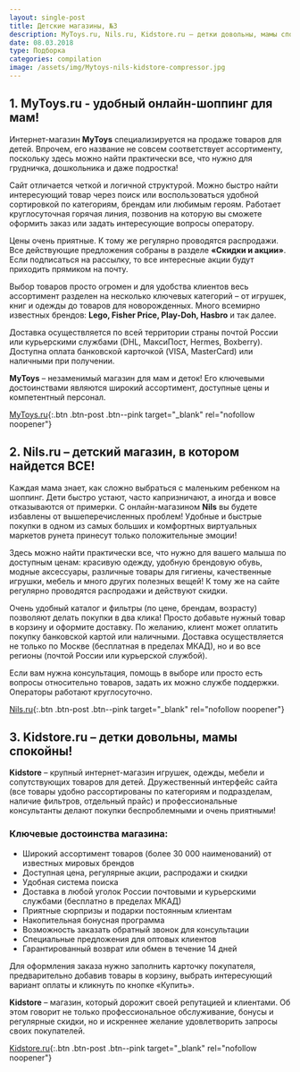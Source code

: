 ```yaml
---
layout: single-post
title: Детские магазины, №3
description: MyToys.ru, Nils.ru, Kidstore.ru – детки довольны, мамы спокойны!
date: 08.03.2018
type: Подборка
categories: compilation
image: /assets/img/Mytoys-nils-kidstore-compressor.jpg
---
```


<div class="post-block">

## 1. MyToys.ru - удобный онлайн-шоппинг для мам!

Интернет-магазин **MyToys** специализируется на продаже товаров для детей. Впрочем, его название не совсем соответствует ассортименту, поскольку здесь можно найти практически все, что нужно для грудничка, дошкольника и даже подростка!

Сайт отличается четкой и логичной структурой. Можно быстро найти интересующий товар через поиск или воспользоваться удобной сортировкой по категориям, брендам или любимым героям. Работает круглосуточная горячая линия, позвонив на которую вы сможете оформить заказ или задать интересующие вопросы оператору.

Цены очень приятные. К тому же регулярно проводятся распродажи. Все действующие предложения собраны в разделе **«Скидки и акции»**. Если подписаться на рассылку, то все интересные акции будут приходить прямиком на почту.

Выбор товаров просто огромен и для удобства клиентов весь ассортимент разделен на несколько ключевых категорий – от игрушек, книг и одежды до товаров для новорожденных. Много всемирно известных брендов: **Lego, Fisher Price, Play-Doh, Hasbro** и так далее.

Доставка осуществляется по всей территории страны почтой России или курьерскими службами (DHL, МаксиПост, Hermes, Boxberry). Доступна оплата банковской карточкой (VISA, MasterCard) или наличными при получении.

**MyToys** – незаменимый магазин для мам и деток! Его ключевыми достоинствами являются широкий ассортимент, доступные цены и компетентный персонал.

[MyToys.ru](http://www.mytoys.ru/){:.btn .btn-post .btn--pink target="_blank" rel="nofollow noopener"}


</div><!-- /.post-block -->

<div class="post-block">

## 2. Nils.ru – детский магазин, в котором найдется ВСЕ!

Каждая мама знает, как сложно выбраться с маленьким ребенком на шоппинг. Дети быстро устают, часто капризничают, а иногда и вовсе отказываются от примерки. С онлайн-магазином **Nils** вы будете избавлены от вышеперечисленных проблем! Удобные и быстрые покупки в одном из самых больших и комфортных виртуальных маркетов рунета принесут только положительные эмоции!

Здесь можно найти практически все, что нужно для вашего малыша по доступным ценам: красивую одежду, удобную брендовую обувь, модные аксессуары, различные товары для гигиены, качественные игрушки, мебель и много других полезных вещей! К тому же на сайте регулярно проводятся распродажи и действуют скидки.

Очень удобный каталог и фильтры (по цене, брендам, возрасту) позволяют делать покупки в два клика!  Просто добавьте нужный товар в корзину и оформите доставку. По желанию, клиент может оплатить покупку банковской картой или наличными. Доставка осуществляется не только по Москве (бесплатная в пределах МКАД), но и во все регионы (почтой России или курьерской службой).

Если вам нужна консультация, помощь в выборе или просто есть вопросы относительно товаров, задать их можно службе поддержки. Операторы работают круглосуточно.

[Nils.ru](https://www.nils.ru/){:.btn .btn-post .btn--pink target="_blank" rel="nofollow noopener"}

</div><!-- /.post-block -->

<div class="post-block">

## 3. Kidstore.ru – детки довольны, мамы спокойны!

**Kidstore** – крупный интернет-магазин игрушек, одежды, мебели и сопутствующих товаров для детей. Дружественный интерфейс сайта (все товары удобно рассортированы по категориям и подразделам, наличие фильтров, отдельный прайс) и профессиональные консультанты делают покупки беспроблемными и очень приятными!

### Ключевые достоинства магазина:

- Широкий ассортимент товаров (более 30 000 наименований) от известных мировых брендов
- Доступная цена, регулярные акции, распродажи и скидки
- Удобная система поиска
- Доставка в любой уголок России почтовыми и курьерскими службами (бесплатно в пределах МКАД)
- Приятные сюрпризы и подарки постоянным клиентам
- Накопительная бонусная программа
- Возможность заказать обратный звонок для консультации
- Специальные предложения для оптовых клиентов
- Гарантированный возврат или обмен в течение 14 дней

Для оформления заказа нужно заполнить карточку покупателя, предварительно добавив товары в корзину, выбрать интересующий вариант оплаты и кликнуть по кнопке «Купить».

**Kidstore** – магазин, который дорожит своей репутацией и клиентами. Об этом говорит не только профессиональное обслуживание, бонусы и регулярные скидки, но и искреннее желание удовлетворить запросы своих покупателей. 

[Kidstore.ru](https://kidstore.ru/){:.btn .btn-post .btn--pink target="_blank" rel="nofollow noopener"}

</div><!-- /.post-block -->
